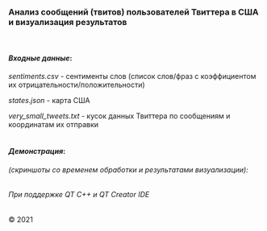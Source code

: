 ### Анализ сообщений (твитов) пользователей Твиттера в США и визуализация результатов  
  
&nbsp;
#### _Входные данные_:
*sentiments.csv* - сентименты слов (список слов/фраз с коэффициентом их отрицательности/положительности)  

*states.json* - карта США  

*very_small_tweets.txt* - кусок данных Твиттера по сообщениям и координатам их отправки   
&nbsp;  

#### _Демонстрация_:  
###### (скриншоты со временем обработки и результатами визуализации):  

###### При поддержке QT C++ и QT Creator IDE  
© 2021